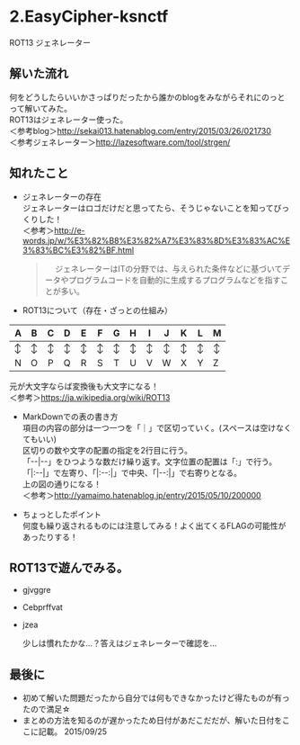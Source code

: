 # 2.EasyCipher-ksnctf
ROT13 ジェネレーター

## 解いた流れ
何をどうしたらいいかさっぱりだったから誰かのblogをみながらそれにのっとって解いてみた。  
ROT13はジェネレーター使った。  
＜参考blog＞<http://sekai013.hatenablog.com/entry/2015/03/26/021730>  
＜参考ジェネレーター＞<http://lazesoftware.com/tool/strgen/>

## 知れたこと
* ジェネレーターの存在  
ジェネレーターはロゴだけだと思ってたら、そうじゃないことを知ってびっくりした！   
 ＜参考＞<http://e-words.jp/w/%E3%82%B8%E3%82%A7%E3%83%8D%E3%83%AC%E3%83%BC%E3%82%BF.html>
  >　 ジェネレーターはITの分野では、与えられた条件などに基づいてデータやプログラムコードを自動的に生成するプログラムなどを指すことが多い。  

* ROT13について（存在・ざっとの仕組み）

 A|B|C|D|E|F|G|H|I|J|K|L|M
 ---:|:---:|:---:|:---:|:---:|:---:|:---:|:---:|:---:|:---:|:---:|:---:|:---
  ↕|↕|↕|↕|↕|↕|↕|↕|↕|↕|↕|↕|↕
 N|O|P|Q|R|S|T|U|V|W|X|Y|Z
元が大文字ならば変換後も大文字になる！  
 ＜参考＞<https://ja.wikipedia.org/wiki/ROT13>
  
* MarkDownでの表の書き方  
項目の内容の部分は一つ一つを「｜」で区切っていく。(スペースは空けなくてもいい)  
 区切りの数や文字の配置の指定を2行目に行う。  
「--|--」をひつような数だけ繰り返す。文字位置の配置は「:」で行う。  
「|:--|」で左寄り、「|:--:|」で中央、「|--:|」で右寄りとなる。  
  上の図の通りになる！  
  ＜参考＞<http://yamaimo.hatenablog.jp/entry/2015/05/10/200000>

* ちょっとしたポイント  
  何度も繰り返されるものには注意してみる！よく出てくるFLAGの可能性があったりする！
  
## ROT13で遊んでみる。
* gjvggre
* Cebprffvat
* jzea

  少しは慣れたかな…？答えはジェネレーターで確認を…

## 最後に
* 初めて解いた問題だったから自分では何もできなかったけど得たものが有ったので満足☆
* まとめの方法を知るのが遅かったため日付があだこだだが、解いた日付をここに記載。 2015/09/25